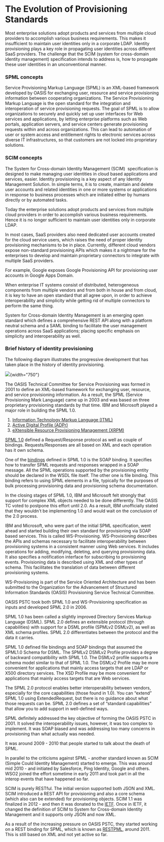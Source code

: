 # The Evolution of Provisioning Standards

Most enterprise solutions adopt products and services from multiple
cloud providers to accomplish various business requirements. This makes
it insufficient to maintain user identities only in a corporate LDAP.
Identity provisioning plays a key role in propagating user identities
across different SaaS providers. The challenge that the SCIM (system for
cross-domain identity management) specification intends to address is,
how to propagate these user identities in an unconventional manner.

### SPML concepts

Service Provisioning Markup Language (SPML) is an XML-based framework
developed by OASIS for exchanging user, resource and service
provisioning information between cooperating organizations. The Service
Provisioning Markup Language is the open standard for the integration
and interoperation of service provisioning requests. The goal of SPML is
to allow organizations to securely and quickly set up user interfaces
for Web services and applications, by letting enterprise platforms such
as Web portals, application servers, and service centers generate
provisioning requests within and across organizations. This can lead to
automation of user or system access and entitlement rights to electronic
services across diverse IT infrastructures, so that customers are not
locked into proprietary solutions.

### SCIM concepts

The System for Cross-domain Identity Management (SCIM)  specification is
designed to make managing user identities in cloud based applications
and services, easier. Identity provisioning is a key aspect of any
Identity Management Solution. In simple terms, it is to create, maintain
and delete user accounts and related identities in one or more systems
or applications in response to business processes which are initiated
either by humans directly or by automated tasks.

Today the enterprise solutions adopt products and services from multiple
cloud providers in order to accomplish various business requirements.
Hence it is no longer sufficient to maintain user identities only in
corporate LDAP.

In most cases, SaaS providers also need dedicated user accounts created
for the cloud service users, which raises the need of proper identity
provisioning mechanisms to be in place. Currently, different cloud
vendors expose non-standard provisioning APIs which makes it a nightmare
for the enterprises to develop and maintain proprietary connectors to
integrate with multiple SaaS providers.

For example, Google exposes Google Provisioning API for provisioning
user accounts in Google Apps Domain.

When enterprise IT systems consist of distributed, heterogeneous
components from multiple vendors and from both in house and from cloud,
it is key to have an open standard that all agree upon, in order to
achieve interoperability and simplicity while getting rid of multiple
connectors to perform the same thing.

System for Cross-domain Identity Management is an emerging open standard
which defines a comprehensive REST API along with a platform neutral
schema and a SAML binding to facilitate the user management operations
across SaaS applications; placing specific emphasis on simplicity and
interoperability as well.

### Brief history of identity provisioning

The following diagram illustrates the progressive development that has
taken place in the history of identity provisioning.

![](attachments/103330172/103330173.png){width="750"}

The OASIS Technical Committee for Service Provisioning was formed in
2001 to define an XML-based framework for exchanging user, resource, and
service provisioning information. As a result, the SPML (Service
Provisioning Mark Language) came up in 2003 and was based on three
proprietary provisioning standards by that time. IBM and Microsoft
played a major role in building the SPML 1.0.

1.  [Information Technology Markup Language
    (ITML)](http://xml.coverpages.org/itml.html)
2.  [Active Digital Profile (ADPr)](http://xml.coverpages.org/adpr.html)
3.  [eXtensible Resource Provisioning Management
    (XRPM)](http://xml.coverpages.org/xrpm.html)

[SPML
1.0](https://www.oasis-open.org/committees/download.php/3032/cs-pstc-spml-core-1.0.pdf)
defined a Request/Response protocol as well as couple of bindings.
Requests/Responses are all based on XML and each operation has it own
schema.

One of the [bindings](http://xml.coverpages.org/SPML-Bindings10-OS.pdf)
defined in SPML 1.0 is the SOAP binding. It specifies how to transfer
SPML requests and responses wrapped in a SOAP message. All the SPML
operations supported by the provisioning entity should be declared in
the WSDL file itself. The other one is file binding. This binding refers
to using SPML elements in a file, typically for the purposes of bulk
processing provisioning data and provisioning schema documentation.

In the closing stages of SPML 1.0, IBM and Microsoft felt strongly that
support for complex XML objects needed to be done differently. The OASIS
TC voted to postpone this effort until 2.0. As a result, IBM
unofficially stated that they wouldn't be implementing 1.0 and would
wait on the conclusion of the 2.0 process.

IBM and Microsoft, who were part of the initial SPML specification, went
ahead and started building their own standard for provisioning via SOAP
based services. This is called WS-Provisioning. WS-Provisioning
describes the APIs and schemas necessary to facilitate interoperability
between provisioning systems in a consistent manner using Web services.
It includes operations for adding, modifying, deleting, and querying
provisioning data. It also specifies a notification interface for
subscribing to provisioning events. Provisioning data is described using
XML and other types of schema. This facilitates the translation of data
between different provisioning systems.

WS-Provisioning is part of the Service Oriented Architecture and has
been submitted to the Organization for the Advancement of Structured
Information Standards (OASIS) Provisioning Service Technical Committee.

OASIS PSTC took both SPML 1.0 and WS-Provisioning specification as
inputs and developed SPML 2.0 in 2006.

SPML 1.0 has been called a slightly improved Directory Services Markup
Language (DSML). SPML 2.0 defines an extensible protocol (through
capabilities) with support for a DSML profile (SPMLv2 DSMLv2), as well
as XML schema profiles. SPML 2.0 differentiates between the protocol and
the data it carries.

SPML 1.0 defined file bindings and SOAP bindings that assumed the
SPML1.0 Schema for DSML. The SPMLv2 DSMLv2 Profile provides a degree of
backward compatibility with SPML 1.0. The DSMLv2 profile supports a
schema model similar to that of SPML 1.0. The DSMLv2 Profile may be more
convenient for applications that mainly access targets that are LDAP or
X500 directory services. The XSD Profile may be more convenient for
applications that mainly access targets that are Web services.

The SPML 2.0 protocol enables better interoperability between vendors,
especially for the core capabilities (those found in 1.0). You can
“extend” SPML 1.0 using ExtendedRequest, but there is no guidance about
what those requests can be. SPML 2.0 defines a set of “standard
capabilities” that allow you to add support in well-defined ways.

SPML definitely addressed the key objective of forming the OASIS PSTC in
2001. It solved the interoperability issues, however, it was too complex
to implement. It was SOAP biased and was addressing too many concerns in
provisioning than what actually was needed.

It was around 2009 - 2010 that people started to talk about the death of
SPML.

In parallel to the criticisms against SPML - another standard known as
SCIM (Simple Could Identity Management) started to emerge. This was
around mid 2010 - and initiated by Salesforce, Ping Identity, Google and
others. WSO2 joined the effort sometime in early 2011 and took part in
all the interop events that have happened so far.

SCIM is purely RESTful. The initial version supported both JSON and XML.
SCIM introduced a REST API for provisioning and also a core schema
(which also can be extended) for provisioning objects. SCIM 1.1 was
finalized in 2012 - and then it was donated to the
[IETF](http://tools.ietf.org/wg/scim/). Once in IETF, it changed the
definition of SCIM to System for Cross-domain Identity Management and it
supports only JSON and now XML.

As a result of the increasing pressure on OASIS PSTC, they started
working on a REST binding for SPML, which is known as
[RESTPML](https://wiki.oasis-open.org/provision/restpml), around 2011.
This is still based on XML and not yet active so far.
